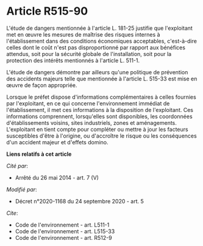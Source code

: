 # Article R515-90

L'étude de dangers mentionnée à l'article L. 181-25 justifie que l'exploitant met en œuvre les mesures de maîtrise des
risques internes à l'établissement dans des conditions économiques acceptables, c'est-à-dire celles dont le coût n'est pas
disproportionné par rapport aux bénéfices attendus, soit pour la sécurité globale de l'installation, soit pour la protection
des intérêts mentionnés à l'article L. 511-1.

L'étude de dangers démontre par ailleurs qu'une politique de prévention des accidents majeurs telle que mentionnée à
l'article L. 515-33 est mise en œuvre de façon appropriée.

Lorsque le préfet dispose d'informations complémentaires à celles fournies par l'exploitant, en ce qui concerne
l'environnement immédiat de l'établissement, il met ces informations à la disposition de l'exploitant. Ces informations
comprennent, lorsqu'elles sont disponibles, les coordonnées d'établissements voisins, sites industriels, zones et
aménagements. L'exploitant en tient compte pour compléter ou mettre à jour les facteurs susceptibles d'être à l'origine, ou
d'accroître le risque ou les conséquences d'un accident majeur et d'effets domino.

**Liens relatifs à cet article**

_Cité par_:

  - Arrêté du 26 mai 2014 - art. 7 (V)

_Modifié par_:

  - Décret n°2020-1168 du 24 septembre 2020 - art. 5

_Cite_:

  - Code de l'environnement - art. L511-1
  - Code de l'environnement - art. L515-33
  - Code de l'environnement - art. R512-9
